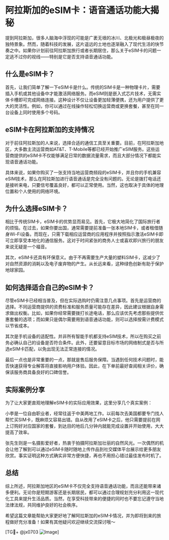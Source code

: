 # 阿拉斯加的eSIM卡：语音通话功能大揭秘

提到阿拉斯加，很多人脑海中浮现的可能是广袤无垠的冰川、北极光和极昼极夜的独特景象。然而，随着科技的发展，这片遥远的土地也逐渐融入了现代生活的快节奏之中。如果你计划前往阿拉斯加旅行或者长期居住，那么关于eSIM卡的问题一定逃不过你的视线——特别是它是否支持语音通话功能。

## 什么是eSIM卡？

首先，让我们简单了解一下eSIM卡是什么。传统的SIM卡是一种物理卡片，需要插入手机或其他设备中才能激活网络服务。而eSIM则是嵌入式芯片技术，无需实体卡槽即可完成网络连接。这种设计不仅让设备更加轻薄便携，还为用户提供了更大的灵活性。例如，你可以通过在线操作轻松切换运营商或更换套餐，甚至在同一台设备上同时使用多个号码。

## eSIM卡在阿拉斯加的支持情况

对于前往阿拉斯加的人来说，选择合适的通信工具至关重要。目前，在阿拉斯加地区，大多数主流运营商如AT&T、T-Mobile等都已经开始推广eSIM服务。这些运营商提供的eSIM卡不仅能够满足日常的数据流量需求，而且大部分情况下都能实现语音通话功能。

具体来说，如果你购买了一张支持当地运营商频段的eSIM卡，并且你的手机兼容eSIM技术，那么在阿拉斯加进行语音通话是完全没有问题的。无论是拨打电话还是接听来电，只要信号覆盖良好，都可以正常使用。当然，这也取决于具体的地理位置和个人使用的网络环境。

## 为什么选择eSIM卡？

相比于传统SIM卡，eSIM卡的优势显而易见。首先，它极大地简化了国际旅行者的烦恼。在过去，如果你要出国，通常需要提前准备一张本地SIM卡，或者租借随身Wi-Fi设备。而现在，只需下载相应运营商的应用程序并按照指示激活eSIM卡即可立即享受本地化的通信服务。这对于时间紧张的商务人士或喜欢即兴旅行的朋友来说无疑是一个福音。

其次，eSIM卡还具有环保意义。由于不再需要生产大量的塑料SIM卡，这减少了对自然资源的消耗以及电子废弃物的产生。从长远来看，这种绿色创新有助于保护地球家园。

## 如何选择适合自己的eSIM卡？

尽管eSIM卡已经相当普及，但在实际选购时仍需注意几点事项。首先是运营商的选择。不同运营商提供的资费标准和服务质量可能存在差异，因此建议根据自身需求做出权衡。比如，如果你经常需要拨打长途电话，那么应该优先考虑那些提供优惠套餐的选项；而如果只是偶尔需要用到语音通话功能，则可以选择按需计费模式以节省成本。

其次是手机设备的适配性。并非所有智能手机都支持eSIM技术，所以在购买之前务必确认自己的设备是否符合条件。此外，还要留意目标市场的网络制式是否与所选eSIM卡匹配，以免出现无法正常连接的情况。

最后一点也是非常重要的一点，那就是售后服务保障。当遇到任何技术问题时，能否快速获得专业解答将直接影响用户体验。因此，在下单前最好查阅相关评价，确保该服务商具备良好的口碑信誉。

## 实际案例分享

为了让大家更直观地理解eSIM卡的实际应用效果，这里分享几个真实案例：

小李是一位自由职业者，经常往返于中美两地工作。以前每次去美国都要专门找人帮忙买SIM卡，既麻烦又容易出错。自从改用了eSIM卡之后，他只需要提前在网上订购好对应国家的套餐，到达目的地后几分钟内就能完成设置并开始使用，大大提高了效率。

张先生则是一名摄影爱好者，热衷于拍摄阿拉斯加壮丽的自然风光。一次偶然的机会让他了解到可以通过eSIM卡随时随地上传作品到社交媒体平台展示给更多朋友欣赏。事实证明这种方式确实非常方便快捷，再也不用担心错过最佳发布时机了。

## 总结

综上所述，阿拉斯加地区的eSIM卡不仅完全支持语音通话功能，而且还能带来诸多便利。无论你是短期游客还是长期居民，都可以通过合理规划充分利用这一现代化工具来提升生活品质。当然，在享受科技带来的便捷的同时也不要忘记遵守当地法律法规，共同维护良好的社会秩序。

希望这篇文章能帮助大家更好地了解阿拉斯加的eSIM卡情况，并为即将到来的旅程做好充分准备！如果有其他疑问欢迎继续交流探讨哦～ 

[TG💪+ @jx0703 ![Image](https://github.com/user-attachments/assets/dbca1d08-cadb-493c-b0ec-ad6f7a83f270)]